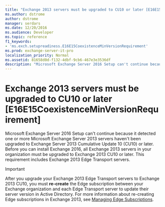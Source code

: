 ```yaml
---
title: "Exchange 2013 servers must be upgraded to CU10 or later [E16E15CoexistenceMinVersionRequirement]"
ms.author: dstrome
author: dstrome
manager: serdars
ms.date: 12/20/2016
ms.audience: Developer
ms.topic: reference
f1_keywords:
- 'ms.exch.setupreadiness.E16E15CoexistenceMinVersionRequirement'
ms.prod: exchange-server-it-pro
localization_priority: Normal
ms.assetid: 81658d0d-f132-4dbf-9cb6-467e3e3536df
description: "Microsoft Exchange Server 2016 Setup can't continue because it detected one or more Microsoft Exchange Server 2013 servers haven't been upgraded to Exchange Server 2013 Cumulative Update 10 (CU10) or later. Before you can install Exchange 2016, all Exchange 2013 servers in your organization must be upgraded to Exchange 2013 CU10 or later. This requirement includes Exchange 2013 Edge Transport servers."
---
```


# Exchange 2013 servers must be upgraded to CU10 or later [E16E15CoexistenceMinVersionRequirement]

Microsoft Exchange Server 2016 Setup can't continue because it detected one or more Microsoft Exchange Server 2013 servers haven't been upgraded to Exchange Server 2013 Cumulative Update 10 (CU10) or later. Before you can install Exchange 2016, all Exchange 2013 servers in your organization must be upgraded to Exchange 2013 CU10 or later. This requirement includes Exchange 2013 Edge Transport servers.
  
> [!IMPORTANT]
> After you upgrade your Exchange 2013 Edge Transport servers to Exchange 2013 CU10, you must **re-create** the Edge subscription between your Exchange organization and each Edge Transport server to update their server version in Active Directory. For more information about re-creating Edge subscriptions in Exchange 2013, see [Managing Edge Subscriptions](https://go.microsoft.com/fwlink/p/?LinkId=624335).
